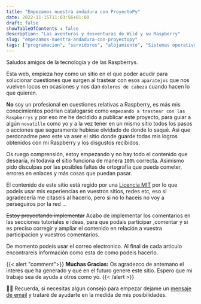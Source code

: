 ```yaml
---
title: "Empezamos nuestra andadura con ProyectoPy"
date: 2022-11-15T11:03:56+01:00
draft: false
showTableOfContents : false
description: "Las aventuras y desventuras de Wild y su Raspberry"
slug: "empezamos-nuestra-andadura-con-proyectopy"
tags: ["programacion", "servidores", "alojamiento", "Sistemas operativos", "raspberrys"]
---
```


Saludos amigos de la tecnología y de las Raspberrys. 

Esta web, empieza hoy como un sitio en el que poder acudir para solucionar cuestiones que surgen al trastear con esos `aparatejos` que nos vuelven locos en ocasiones y nos dan `dolores de cabeza` cuando hacen lo que quieren.

**No** soy un profesional en cuestiones relativas a Raspberry, es más mis conocimientos podrian catalogarse como `empezando a trastear con las Raspberrys` y por eso me he decidido a publicar este proyecto, para guiar a algún `novatillo` como yo y a la vez tener en un mismo sitio todos los pasos o acciones que seguramente hubiese olvidado de donde lo saqué. Asi que perdonadme pero este va aser el sitio donde guarde todas mis logros obtenidos con mi Raspberry y los disgustos recibidos.

Os ruego comprensión, estoy empezando y no hay todo el contenido que desearía, ni todavia el sitio funciona de manera `100%` correcta. Asimismo pido disculpas por las posibles faltas de ortografía que pueda cometer, errores en enlaces y más cosas que puedan pasar.

El contenido de este sitio está regido por una [Licencia MIT](/legal/licencia-mit/) por lo que podeis usar mis experiencias en vuestros sitios, redes etc, eso si agradecería me citaseis al hacerlo, pero si no lo haceis no voy a perseguiros por la red ...

~~Estoy proyectando implementar~~ Acabo de implementar los comentarios en las secciones tutoriales e ideas, para que podais participar ,comentar y si es preciso corregir y ampliar el contenido en relación a vuestra participacion y vuestros comentarios.

De momento podeis usar el correo electronico. Al final de cada articulo encontrareis información como esta de como podeis hacerlo.

{{< alert  "comment">}}
**Muchas Gracias:** Os agradezco de antemano el interes que ha generado y que en el futuro genere este sitio. 
Espero que mi trabajo sea de ayuda a otros como yo.
{{< /alert >}}

🙋‍♀️ Recuerda, si necesitas algun consejo para empezar dejame un [mensaje de email](mailto:proyectopy@gmx.es) y trataré de ayudarte en la medida de mis posibilidades.
